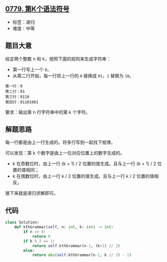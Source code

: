 ## [0779. 第K个语法符号](https://leetcode-cn.com/problems/k-th-symbol-in-grammar/)

- 标签：递归
- 难度：中等

## 题目大意

给定两个整数 n 和 k，按照下面的规则来生成字符串：

- 第一行写上一个 `0`。
- 从第二行开始，每一行将上一行的 `0` 替换成 `01`，`1` 替换为 `10`。

```
第一行：0
第二行：01
第三行：0110
第四行：01101001
```

要求：输出第 n 行字符串中的第 k 个字符。

## 解题思路

每一行都是由上一行生成的。将多行写到一起找下规律。

可以发现：第 k 个数字是由上一位对应位置上的数字生成的。 

- k 在奇数位时，由上一行 (k + 1) / 2 位置的值生成。且与上一行 (k + 1) / 2 位置的值相同；
- k 在偶数位时，由上一行 k / 2 位置的值生成。且与上一行 k / 2 位置的值相反。

接下来就是递归求解即可。

## 代码

```Python
class Solution:
    def kthGrammar(self, n: int, k: int) -> int:
        if n == 0:
            return 0
        if k % 2 == 1:
            return self.kthGrammar(n-1, (k+1) // 2)
        else:
            return abs(self.kthGrammar(n-1, k // 2) - 1)
```

